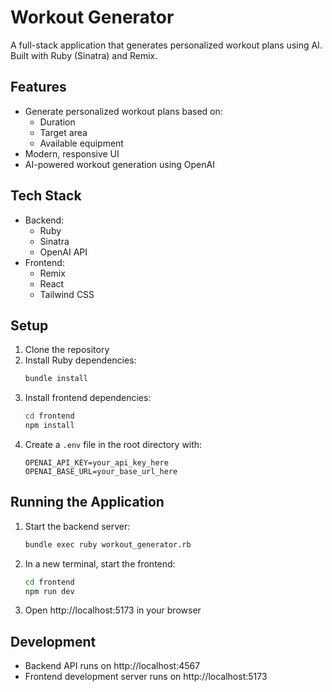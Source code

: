 # Workout Generator

A full-stack application that generates personalized workout plans using AI. Built with Ruby (Sinatra) and Remix.

## Features

- Generate personalized workout plans based on:
  - Duration
  - Target area
  - Available equipment
- Modern, responsive UI
- AI-powered workout generation using OpenAI

## Tech Stack

- Backend:
  - Ruby
  - Sinatra
  - OpenAI API
- Frontend:
  - Remix
  - React
  - Tailwind CSS

## Setup

1. Clone the repository
2. Install Ruby dependencies:
   ```bash
   bundle install
   ```
3. Install frontend dependencies:
   ```bash
   cd frontend
   npm install
   ```
4. Create a `.env` file in the root directory with:
   ```
   OPENAI_API_KEY=your_api_key_here
   OPENAI_BASE_URL=your_base_url_here
   ```

## Running the Application

1. Start the backend server:
   ```bash
   bundle exec ruby workout_generator.rb
   ```

2. In a new terminal, start the frontend:
   ```bash
   cd frontend
   npm run dev
   ```

3. Open http://localhost:5173 in your browser

## Development

- Backend API runs on http://localhost:4567
- Frontend development server runs on http://localhost:5173 
